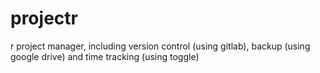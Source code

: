 # projectr
r project manager, including version control (using gitlab), backup (using google drive) and time tracking (using toggle)
